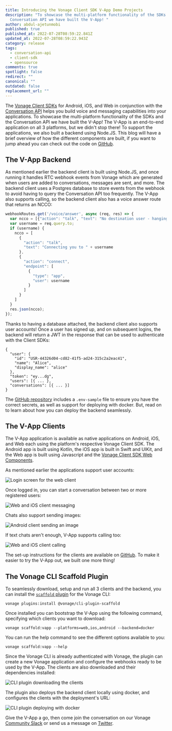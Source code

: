 ```yaml
---
title: Introducing the Vonage Client SDK V-App Demo Projects
description: "To showcase the multi-platform functionality of the SDKs and the
  Conversation API we have built the V-App! "
author: abdul-ajetunmobi
published: true
published_at: 2022-07-28T08:59:22.841Z
updated_at: 2022-07-28T08:59:22.943Z
category: release
tags:
  - conversation-api
  - client-sdk
  - opensource
comments: true
spotlight: false
redirect: ""
canonical: ""
outdated: false
replacement_url: ""
---
```

The [Vonage Client SDKs](https://developer.nexmo.com/client-sdk/overview) for Android, iOS, and Web in conjunction with the [Conversation API](https://developer.vonage.com/conversation/overview) helps you build voice and messaging capabilities into your applications. To showcase the multi-platform functionality of the SDKs and the Conversation API we have built the V-App! The V-App is an end-to-end application on all 3 platforms, but we didn't stop there! To support the applications, we also built a backend using Node.JS. This blog will have a brief overview of how the different components are built, if you want to jump ahead you can check out the code on [GitHub](https://github.com/nexmo-community/clientsdk-the-v-app).

## The V-App Backend

As mentioned earlier the backend client is built using Node.JS, and once running it handles RTC webhook events from Vonage which are generated when users are added to conversations, messages are sent, and more. The backend client uses a Postgres database to store events from the webhook to avoid having to query the Conversation API too frequently. The V-App also supports calling, so the backend client also has a voice answer route that returns an NCCO:

```javascript
webhookRoutes.get('/voice/answer', async (req, res) => {
  var ncco = [{"action": "talk", "text": "No destination user - hanging up"}];
  var username = req.query.to;
  if (username) {
    ncco = [
      {
        "action": "talk",
        "text": "Connecting you to " + username
      },
      {
        "action": "connect",
        "endpoint": [
          {
            "type": "app",
            "user": username
          }
        ]
      }
    ]
  }
  res.json(ncco);
});
```

Thanks to having a database attached, the backend client also supports user accounts! Once a user has signed up, and on subsequent logins, the backend will return a JWT in the response that can be used to authenticate with the Client SDKs:

```
{
  "user": {
    "id": "USR-44326d04-cd82-41f5-ad24-315c2a2eac41",
    "name": "Alice",
    "display_name": "alice"
  },
  "token": "ey...dg",
  "users": [{ ... },
  "conversations": [{ ... }]
}
```

The [GitHub repository](https://github.com/nexmo-community/clientsdk-the-v-app) includes a `.env-sample` file to ensure you have the correct secrets, as well as support for deploying with docker. But, read on to learn about how you can deploy the backend seamlessly.

## The V-App Clients

The V-App application is available as native applications on Android, iOS, and Web each using the platform's respective Vonage Client SDK. The Android app is built using Kotlin, the iOS app is built in Swift and UIKit, and the Web app is built using Javascript and the [Vonage Client SDK Web Components](https://github.com/nexmo-community/clientsdk-ui-js). 

As mentioned earlier the applications support user accounts:

![Login screen for the web client](/content/blog/introducing-the-vonage-client-sdk-v-app-demo-projects/login.png)

Once logged in, you can start a conversation between two or more registered users:

![Web and iOS client messaging](/content/blog/introducing-the-vonage-client-sdk-v-app-demo-projects/clients-chat.png)

Chats also support sending images:

![Android client sending an image](/content/blog/introducing-the-vonage-client-sdk-v-app-demo-projects/chat-img.jpeg)

If text chats aren't enough, V-App supports calling too:

![Web and iOS client calling](/content/blog/introducing-the-vonage-client-sdk-v-app-demo-projects/clients-call.png)

The set-up instructions for the clients are available on [GitHub](https://github.com/nexmo-community/clientsdk-the-v-app). To make it easier to try the V-App out, we built one more thing!

## The Vonage CLI Scaffold Plugin

To seamlessly download, setup and run all 3 clients and the backend, you can install the [`scaffold` plugin](https://github.com/vonage/cli-plugin-scaffold) for the Vonage CLI:

```
vonage plugins:install @vonage/cli-plugin-scaffold
```

Once installed you can bootstrap the V-App using the following command, specifying which clients you want to download:

```
vonage scaffold:vapp --platforms=web,ios,android --backend=docker
```

You can run the help command to see the different options available to you:

```
vonage scaffold:vapp --help
```

Since the Vonage CLI is already authenticated with Vonage, the plugin can create a new Vonage application and configure the webhooks ready to be used by the V-App. The clients are also downloaded and their dependencies installed:

![CLI plugin downloading the clients](/content/blog/introducing-the-vonage-client-sdk-v-app-demo-projects/plugin-clients.png)

The plugin also deploys the backend client locally using docker, and configures the clients with the deployment's URL:

![CLI plugin deploying with docker](/content/blog/introducing-the-vonage-client-sdk-v-app-demo-projects/plugin-docker.png)

Give the V-App a go, then come join the conversation on our Vonage [Community Slack](https://developer.vonage.com/community/slack) or send us a message on [Twitter](https://twitter.com/VonageDev).